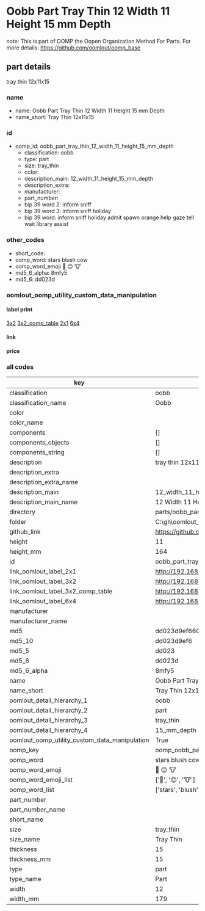# Oobb Part Tray Thin 12 Width 11 Height 15 mm Depth  

note: This is part of OOMP the Oopen Organization Method For Parts. For more details: https://github.com/oomlout/oomp_base

##  part details
  



tray thin 12x11x15



### name
* name: Oobb Part Tray Thin 12 Width 11 Height 15 mm Depth
* name_short: Tray Thin 12x11x15 
### id
* oomp_id: oobb_part_tray_thin_12_width_11_height_15_mm_depth
  * classification: oobb
  * type: part
  * size: tray_thin
  * color: 
  * description_main: 12_width_11_height_15_mm_depth
  * description_extra: 
  * manufacturer: 
  * part_number: 
  * bip 39 word 2: inform sniff
  * bip 39 word 3: inform sniff holiday
  * bip 39 word: inform sniff holiday admit spawn orange help gaze tell wait library assist

### other_codes
* short_code: 
* oomp_word: stars blush cow
* oomp_word_emoji :stars: :blush: :cow:
* md5_6_alpha: 8mfy5
* md5_6: dd023d






### oomlout_oomp_utility_custom_data_manipulation
#### label print
[3x2](http://192.168.1.245:1112/?label=oomp%208mfy5)
[3x2_oomp_table](http://192.168.1.108:1112/?label=oomp%208mfy5)
[2x1](http://192.168.1.242:1112/?label=oomp%208mfy5)
[6x4](http://192.168.1.55:1112/?label=oomp%208mfy5)    

#### link

                              

#### price







### all codes 
| key | value |  
| --- | --- |  
| classification | oobb |  
| classification_name | Oobb |  
| color |  |  
| color_name |  |  
| components | [] |  
| components_objects | [] |  
| components_string | [] |  
| description | tray thin 12x11x15 |  
| description_extra |  |  
| description_extra_name |  |  
| description_main | 12_width_11_height_15_mm_depth |  
| description_main_name | 12 Width 11 Height 15 mm Depth |  
| directory | parts/oobb_part_tray_thin_12_width_11_height_15_mm_depth |  
| folder | C:\gh\oomlout_oobb_version_4_generated_parts\parts\oobb_part_tray_thin_12_width_11_height_15_mm_depth |  
| github_link | https://github.com/oomlout/oomlout_oomp_part_src/tree/main/parts/oobb_part_tray_thin_12_width_11_height_15_mm_depth |  
| height | 11 |  
| height_mm | 164 |  
| id | oobb_part_tray_thin_12_width_11_height_15_mm_depth |  
| link_oomlout_label_2x1 | http://192.168.1.242:1112/?label=oomp%208mfy5 |  
| link_oomlout_label_3x2 | http://192.168.1.245:1112/?label=oomp%208mfy5 |  
| link_oomlout_label_3x2_oomp_table | http://192.168.1.108:1112/?label=oomp%208mfy5 |  
| link_oomlout_label_6x4 | http://192.168.1.55:1112/?label=oomp%208mfy5 |  
| manufacturer |  |  
| manufacturer_name |  |  
| md5 | dd023d9ef660ad626f68503ad9b35b9c |  
| md5_10 | dd023d9ef6 |  
| md5_5 | dd023 |  
| md5_6 | dd023d |  
| md5_6_alpha | 8mfy5 |  
| name | Oobb Part Tray Thin 12 Width 11 Height 15 mm Depth |  
| name_short | Tray Thin 12x11x15  |  
| oomlout_detail_hierarchy_1 | oobb |  
| oomlout_detail_hierarchy_2 | part |  
| oomlout_detail_hierarchy_3 | tray_thin |  
| oomlout_detail_hierarchy_4 | 15_mm_depth |  
| oomlout_oomp_utility_custom_data_manipulation | True |  
| oomp_key | oomp_oobb_part_tray_thin_12_width_11_height_15_mm_depth |  
| oomp_word | stars blush cow |  
| oomp_word_emoji | :stars: :blush: :cow: |  
| oomp_word_emoji_list | [':stars:', ':blush:', ':cow:'] |  
| oomp_word_list | ['stars', 'blush', 'cow'] |  
| part_number |  |  
| part_number_name |  |  
| short_name |  |  
| size | tray_thin |  
| size_name | Tray Thin |  
| thickness | 15 |  
| thickness_mm | 15 |  
| type | part |  
| type_name | Part |  
| width | 12 |  
| width_mm | 179 |  
